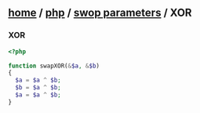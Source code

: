 [home][go-home] / [php][go-php] / [swop parameters][go-swap] / **XOR**
---
### XOR

```php
<?php

function swapXOR(&$a, &$b) 
{
  $a = $a ^ $b;
  $b = $a ^ $b;
  $a = $a ^ $b;
}
    
```

[go-swap]: ./index.md
[go-php]: ../index.md
[go-home]: ../../index.md
